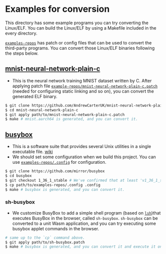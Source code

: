 # Examples for conversion

This directory has some example programs you can try converting the Linux/ELF. You can build the Linux/ELF by using a Makefile included in the every directory.

[`examples-repos`](https://github.com/yomaytk/elfconv/tree/main/examples/examples-repos) has patch or config files that can be used to convert the third-party programs. You can convert those Linux/ELF binaries following the steps below.
## [mnist-neural-network-plain-c](https://github.com/AndrewCarterUK/mnist-neural-network-plain-c)
- This is the neural network training MNIST dataset written by C. After applying patch file [`example-repos/mnist-neural-network-plain-c.patch`](https://github.com/yomaytk/elfconv/tree/main/examples/examples-repos/mnist-neural-network-plain-c.patch) (needed for configuring static linking and so on), you can convert the generated ELF binary.
```bash
$ git clone https://github.com/AndrewCarterUK/mnist-neural-network-plain-c
$ cd mnist-neural-network-plain-c
$ git apply path/to/mnist-neural-network-plain-c.patch
$ make # mnist.aarch64 is generated, and you can convert it.
```
## [busybox](https://github.com/mirror/busybox)
- This is a software suite that provides several Unix utilities in a single executable file. [wiki](https://en.wikipedia.org/wiki/BusyBox)
- We should set some configuration when we build this project. You can use [`examples-repos/.config`](https://github.com/yomaytk/elfconv/tree/main/examples/examples-repos/.config) for configuration.
```bash
$ git clone https://github.com/mirror/busybox
$ cd busybox
$ git checkout 1_36_1_stable # We've confirmed that at least 'v1_36_1_stable' works.
$ cp path/to/examples-repos/.config .config
$ make # busybox is generated, and you can convert it.
```
### sh-busybox
- We customize BusyBox to add a simple shell program (based on [`lsh`](https://github.com/brenns10/lsh))that executes BusyBox in the browser, called `sh-busybox`. `sh-busybox` can be converted to a unit Wasm application, and you can try executing some busybox applet commands in the browser.

```bash
# same up to the `cp` command above.
$ git apply path/to/sh-busybox.patch
$ make # busybox is generated, and you can convert it and execute it on the browser.
```
